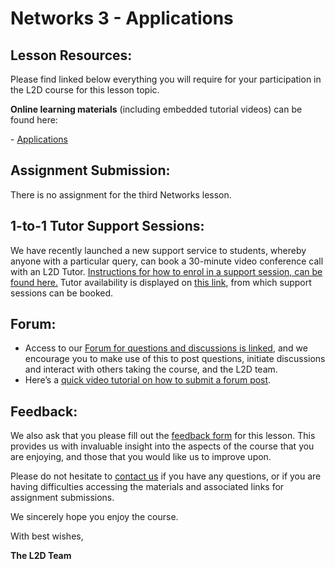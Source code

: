# Networks 3 - Applications
## Lesson Resources:

Please find linked below everything you will require for your participation in the L2D course for this lesson topic.

**Online learning materials** (including embedded tutorial videos) can be found here:

- [Applications](https://lido-october2023.github.io/Networks/01-networks_1.html)

## Assignment Submission:

There is no assignment for the third Networks lesson.
 
## 1-to-1 Tutor Support Sessions:

We have recently launched a new support service to students, whereby anyone with a particular query, can book a 30-minute video conference call with an L2D Tutor. [Instructions for how to enrol in a support session, can be found here.](/Tutor_Support_Booking_Instructions.pdf) Tutor availability is displayed on [this link](https://linktr.ee/L2DTutorSessions), from which support sessions can be booked.

## Forum:
- Access to our [Forum for questions and discussions is linked](https://github.com/orgs/L2D-October2023/discussions), and we encourage you to make use of this to post questions, initiate discussions and interact with others taking the course, and the L2D team.
- Here’s a [quick video tutorial on how to submit a forum post](https://www.youtube.com/watch?app=desktop&v=N5N7QbLwztQ).
 
## Feedback:
We also ask that you please fill out the [feedback form](https://forms.gle/zfMHkPPLQDFAHxQt7) for this lesson. This provides us with invaluable insight into the aspects of the course that you are enjoying, and those that you would like us to improve upon.

Please do not hesitate to [contact us](mailto:admin@learntodiscover.ai) if you have any questions, or if you are having difficulties accessing the materials and associated links for assignment submissions.

We sincerely hope you enjoy the course.

With best wishes,

**The L2D Team**
